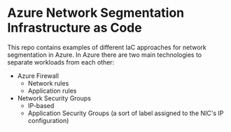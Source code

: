 # Azure Network Segmentation Infrastructure as Code

This repo contains examples of different IaC approaches for network segmentation in Azure. In Azure there are two main technologies to separate workloads from each other:

- Azure Firewall
  - Network rules
  - Application rules
- Network Security Groups
  - IP-based
  - Application Security Groups (a sort of label assigned to the NIC's IP configuration)